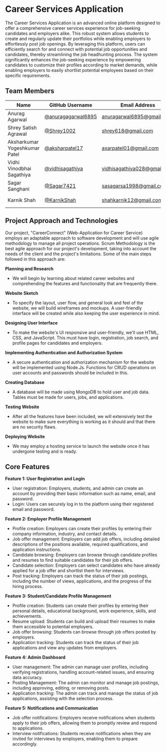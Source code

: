  # Career Services Application

The Career Services Application is an advanced online platform designed to offer a comprehensive career services experience for job-seeking candidates and employers alike. This robust system allows students to create and regularly update their portfolios while enabling employers to effortlessly post job openings. By leveraging this platform, users can efficiently search for and connect with potential job opportunities and candidates, thereby streamlining the job headhunting process. The system significantly enhances the job-seeking experience by empowering candidates to customize their profiles according to market demands, while enabling employers to easily shortlist potential employees based on their specific requirements.

## Team Members

| Name                        | GitHub Username             | Email Address               | Role/Strengths        |
|-----------------------------|-----------------------------|-----------------------------|-----------------------|
| Anurag Agarwal               | [@anuragagarwal6895][1]     | anuragarwal6895@gmail.com   |                       |
| Shrey Satish Agrawal        | [@Shrey1002][2]             | shrey618@gmail.com          |                       |
| Aksharkumar Yogeshkumar Patel | [@aksharpatel17][3]        | axarpatel01@gmail.com       |                       |
| Vidhi Vinodbhai Sagathiya   | [@vidhisagathiya][4]        | vidhisagathiya028@gmail.com |                       |
| Sagar Sanghani              | [@Sagar7421][5]             | sasagarsa1998@gmail.com     |                       |
| Karnik Shah                 | [@KarnikShah][6]            | shahkarnik12@gmail.com      | FrontEnd Developer    |

[1]: https://github.com/anuragagarwal6895
[2]: https://github.com/Shrey1002
[3]: https://github.com/aksharpatel17
[4]: https://github.com/vidhisagathiya
[5]: https://github.com/Sagar7421
[6]: https://github.com/KarnikShah

## Project Approach and Technologies

Our project, "CareerConnect" (Web-Application for Career Service) employs an adaptable approach to software development and will use agile methodology to manage all project operations. Scrum Methodology is the best agile approach for our project's development, taking into account the needs of the client and the project's limitations. Some of the main steps followed in this approach are:

**Planning and Research**

- We will begin by learning about related career websites and comprehending the features and functionality that are frequently there.

**Website Sketch**

- To specify the layout, user flow, and general look and feel of the website, we will build wireframes and mockups. A user-friendly interface will be created while also keeping the user experience in mind.

**Designing User Interface**

- To make the website's UI responsive and user-friendly, we'll use HTML, CSS, and JavaScript. This must have login, registration, job search, and profile pages for candidates and employers.

**Implementing Authentication and Authorization System**

- A secure authentication and authorization mechanism for the website will be implemented using Node.Js. Functions for CRUD operations on user accounts and passwords should be included in this.

**Creating Database**

- A database will be made using MongoDB to hold user and job data. Tables must be made for users, jobs, and applications.

**Testing Website**

- After all the features have been included, we will extensively test the website to make sure everything is working as it should and that there are no security flaws.

**Deploying Website**

- We may employ a hosting service to launch the website once it has undergone testing and is ready.


## Core Features

**Feature 1: User Registration and Login**

- User registration: Employers, students, and admin can create an account by providing their basic information such as name, email, and password.
- Login: Users can securely log in to the platform using their registered email and password.

**Feature 2: Employer Profile Management**

- Profile creation: Employers can create their profiles by entering their company information, industry, and contact details.
- Job offer management: Employers can add job offers, including detailed descriptions of the positions available, required qualifications, and application instructions.
- Candidate browsing: Employers can browse through candidate profiles and resumes to find suitable candidates for their job offers.
- Candidate selection: Employers can select candidates who have already applied for a job offer and shortlist them for interviews.
- Post tracking: Employers can track the status of their job postings, including the number of views, applications, and the progress of the hiring process.

**Feature 3: Student/Candidate Profile Management**

- Profile creation: Students can create their profiles by entering their personal details, educational background, work experience, skills, and achievements.
- Resume upload: Students can build and upload their resumes to make them accessible to potential employers.
- Job offer browsing: Students can browse through job offers posted by employers.
- Application tracking: Students can track the status of their job applications and view any updates from employers.

**Feature 4: Admin Dashboard**

- User management: The admin can manage user profiles, including verifying registrations, handling account-related issues, and ensuring data accuracy.
- Posting Management: The admin can monitor and manage job postings, including approving, editing, or removing posts.
- Application tracking: The admin can track and manage the status of job applications, assisting with the selection process.

**Feature 5: Notifications and Communication**

- Job offer notifications: Employers receive notifications when students apply to their job offers, allowing them to promptly review and respond to applications.
- Interview notifications: Students receive notifications when they are invited for interviews by employers, enabling them to prepare accordingly.
